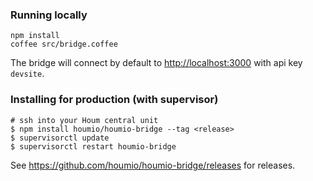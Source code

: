 ### Running locally

    npm install
    coffee src/bridge.coffee

The bridge will connect by default to [http://localhost:3000](http://localhost:3000) with api key `devsite`.

### Installing for production (with supervisor)

    # ssh into your Houm central unit
    $ npm install houmio/houmio-bridge --tag <release>
    $ supervisorctl update
    $ supervisorctl restart houmio-bridge

See https://github.com/houmio/houmio-bridge/releases for releases.

